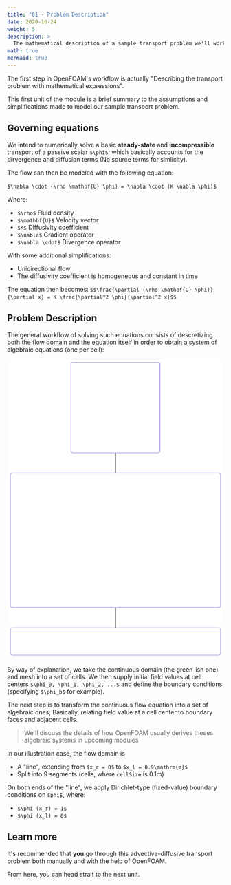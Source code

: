 ```yaml
---
title: "01 - Problem Description"
date: 2020-10-24
weight: 5
description: >
  The mathematical description of a sample transport problem we'll work on
math: true
mermaid: true
---
```


The first step in OpenFOAM's workflow is actually "Describing the transport
problem with mathematical expressions".

This first unit of the module is a brief summary to the assumptions and
simplifications made to model our sample transport problem.

## Governing equations

We intend to numerically solve a basic __steady-state__ and __incompressible__
transport of a passive scalar `$\phi$`; which basically accounts for the
dirvergence and diffusion terms (No source terms for simlicity).

The flow can then be modeled with the following equation:

`$\nabla \cdot (\rho \mathbf{U} \phi) = \nabla \cdot (K \nabla \phi)$`

Where:

- `$\rho$` Fluid density
- `$\mathbf{U}$` Velocity vector
- `$K$` Diffusivity coefficient
- `$\nabla$` Gradient operator
- `$\nabla \cdot$` Divergence operator

With some additional simplifications:

- Unidirectional flow
- The diffusivity coefficient is homogeneous and constant in time

The equation then becomes:
`$$\frac{\partial (\rho \mathbf{U} \phi)}{\partial x}
= K \frac{\partial^2 \phi}{\partial^2 x}$$`

## Problem Description

The general worklfow of solving such equations consists of descretizing both the
flow domain and the equation itself in order to obtain a system of algebraic
equations (one per cell):

![Get algebraic equations](/course/part-1/img/02.OpenFOAM-Simulation-in-a-nutshell/02-get-algebraic-eqns.svg)


By way of explanation, we take the continuous domain (the green-ish one) and
mesh into a set of cells. We then supply initial field values at cell centers
`$\phi_0, \phi_1, \phi_2, ...$` and define the boundary conditions (specifying
`$\phi_b$` for example).

The next step is to transform the continuous flow equation into a set of
algebraic ones; Basically, relating field value at a cell center to boundary
faces and adjacent cells.

> We'll discuss the details of how OpenFOAM usually derives theses algebraic
> systems in upcoming modules


In our illustration case, the flow domain is

- A "line", extending from `$x_r = 0$` to `$x_l = 0.9\mathrm{m}$`
- Split into 9 segments (cells, where `cellSize` is 0.1m)

On both ends of the "line", we apply Dirichlet-type (fixed-value) boundary
conditions on `$phi$`, where:

- `$\phi (x_r) = 1$`
- `$\phi (x_l) = 0$`

## Learn more

It's recommended that **you** go through this advective-diffusive transport
problem both manually and with the help of OpenFOAM.

From here, you can head strait to the next unit.
